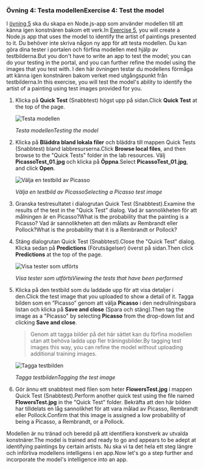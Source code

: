 ### <a name="exercise-4-test-the-model"></a><span data-ttu-id="48cfe-101">Övning 4: Testa modellen</span><span class="sxs-lookup"><span data-stu-id="48cfe-101">Exercise 4: Test the model</span></span>

<span data-ttu-id="48cfe-102">I [övning 5](../5-build-app.yml) ska du skapa en Node.js-app som använder modellen till att känna igen konstnären bakom ett verk.</span><span class="sxs-lookup"><span data-stu-id="48cfe-102">In [Exercise 5](../5-build-app.yml), you will create a Node.js app that uses the model to identify the artist of paintings presented to it.</span></span> <span data-ttu-id="48cfe-103">Du behöver inte skriva någon ny app för att testa modellen. Du kan göra dina tester i portalen och förfina modellen med hjälp av testbilderna.</span><span class="sxs-lookup"><span data-stu-id="48cfe-103">But you don't have to write an app to test the model; you can do your testing in the portal, and you can further refine the model using the images that you test with.</span></span> <span data-ttu-id="48cfe-104">I den här övningen testar du modellens förmåga att känna igen konstnären bakom verket med utgångspunkt från testbilderna.</span><span class="sxs-lookup"><span data-stu-id="48cfe-104">In this exercise, you will test the model's ability to identify the artist of a painting using test images provided for you.</span></span>

1. <span data-ttu-id="48cfe-105">Klicka på **Quick Test** (Snabbtest) högst upp på sidan.</span><span class="sxs-lookup"><span data-stu-id="48cfe-105">Click **Quick Test** at the top of the page.</span></span>
 
    ![Testa modellen](../images/portal-click-quick-test.png)

    <span data-ttu-id="48cfe-107">_Testa modellen_</span><span class="sxs-lookup"><span data-stu-id="48cfe-107">_Testing the model_</span></span> 

1. <span data-ttu-id="48cfe-108">Klicka på **Bläddra bland lokala filer** och bläddra till mappen Quick Tests (Snabbtest) bland labbresurserna.</span><span class="sxs-lookup"><span data-stu-id="48cfe-108">Click **Browse local files**, and then browse to the "Quick Tests" folder in the lab resources.</span></span> <span data-ttu-id="48cfe-109">Välj **PicassoTest_01.jpg** och klicka på **Öppna**.</span><span class="sxs-lookup"><span data-stu-id="48cfe-109">Select **PicassoTest_01.jpg**, and click **Open**.</span></span>

    ![Välja en testbild av Picasso](../images/portal-select-test-01.png)

    <span data-ttu-id="48cfe-111">_Välja en testbild av Picasso_</span><span class="sxs-lookup"><span data-stu-id="48cfe-111">_Selecting a Picasso test image_</span></span> 

1. <span data-ttu-id="48cfe-112">Granska testresultatet i dialogrutan Quick Test (Snabbtest).</span><span class="sxs-lookup"><span data-stu-id="48cfe-112">Examine the results of the test in the "Quick Test" dialog.</span></span> <span data-ttu-id="48cfe-113">Vad är sannolikheten för att målningen är en Picasso?</span><span class="sxs-lookup"><span data-stu-id="48cfe-113">What is the probability that the painting is a Picasso?</span></span> <span data-ttu-id="48cfe-114">Vad är sannolikheten att den målats av Rembrandt eller Pollock?</span><span class="sxs-lookup"><span data-stu-id="48cfe-114">What is the probability that it is a Rembrandt or Pollock?</span></span>

1. <span data-ttu-id="48cfe-115">Stäng dialogrutan Quick Test (Snabbtest).</span><span class="sxs-lookup"><span data-stu-id="48cfe-115">Close the "Quick Test" dialog.</span></span> <span data-ttu-id="48cfe-116">Klicka sedan på **Predictions** (Förutsägelser) överst på sidan.</span><span class="sxs-lookup"><span data-stu-id="48cfe-116">Then click **Predictions** at the top of the page.</span></span>
 
    ![Visa tester som utförts](../images/portal-select-predictions.png)

    <span data-ttu-id="48cfe-118">_Visa tester som utförts_</span><span class="sxs-lookup"><span data-stu-id="48cfe-118">_Viewing the tests that have been performed_</span></span> 

1. <span data-ttu-id="48cfe-119">Klicka på den testbild som du laddade upp för att visa detaljer i den.</span><span class="sxs-lookup"><span data-stu-id="48cfe-119">Click the test image that you uploaded to show a detail of it.</span></span> <span data-ttu-id="48cfe-120">Tagga bilden som en ”Picasso” genom att välja **Picasso** i den nedrullningsbara listan och klicka på **Save and close** (Spara och stäng).</span><span class="sxs-lookup"><span data-stu-id="48cfe-120">Then tag the image as a "Picasso" by selecting **Picasso** from the drop-down list and clicking **Save and close**.</span></span>

    > <span data-ttu-id="48cfe-121">Genom att tagga bilder på det här sättet kan du förfina modellen utan att behöva ladda upp fler träningsbilder.</span><span class="sxs-lookup"><span data-stu-id="48cfe-121">By tagging test images this way, you can refine the model without uploading additional training images.</span></span>
 
    ![Tagga testbilden](../images/tag-test-image.png)

    <span data-ttu-id="48cfe-123">_Tagga testbilden_</span><span class="sxs-lookup"><span data-stu-id="48cfe-123">_Tagging the test image_</span></span> 

1. <span data-ttu-id="48cfe-124">Gör ännu ett snabbtest med filen som heter **FlowersTest.jpg** i mappen Quick Test (Snabbtest).</span><span class="sxs-lookup"><span data-stu-id="48cfe-124">Perform another quick test using the file named **FlowersTest.jpg** in the "Quick Test" folder.</span></span> <span data-ttu-id="48cfe-125">Bekräfta att den här bilden har tilldelats en låg sannolikhet för att vara målad av Picasso, Rembrandt eller Pollock.</span><span class="sxs-lookup"><span data-stu-id="48cfe-125">Confirm that this image is assigned a low probability of being a Picasso, a Rembrandt, or a Pollock.</span></span>

<span data-ttu-id="48cfe-126">Modellen är nu tränad och beredd på att identifiera konstverk av utvalda konstnärer.</span><span class="sxs-lookup"><span data-stu-id="48cfe-126">The model is trained and ready to go and appears to be adept at identifying paintings by certain artists.</span></span> <span data-ttu-id="48cfe-127">Nu ska vi ta det hela ett steg längre och införliva modellens intelligens i en app.</span><span class="sxs-lookup"><span data-stu-id="48cfe-127">Now let's go a step further and incorporate the model's intelligence into an app.</span></span>